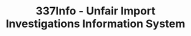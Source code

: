---
bigquery: https://console.cloud.google.com/bigquery?p=patents-public-data&d=usitc_investigations&page=dataset&project=sheets-management-319211
citation: US International Trade Commission 337Info Unfair Import Investigations Information
  System
contributors: US International Trade Comission
cost: None
description: US International Trade Commission 337Info Unfair Import Investigations
  Information System contains data on investigations done under Section 337. Section
  337 declares the infringement of certain statutory intellectual property rights
  and other forms of unfair competition in import trade to be unlawful practices.
  Most Section 337 investigations involve allegations of patent or registered trademark
  infringement.
documentation: FAQ and tutorial available on the site
last_edit: 04/05/2022, 13:32:26
location: https://pubapps2.usitc.gov/337external/
maintained_by: US International Trade Comission
schema_fields:
- ouiiParticipation
- finalDetNoViolation
- patentNumber
- markmanHearing
- publication_number
- scheduledStartDateEvidHear
- investigationTermDate
- internalRemand
- finalIdOnViolationDue
- endDateMarkmanHearing
- cafcAppeals
- dateOfPublicationFrNotice
- id
- targetDate
- scheduledEndDateEvidHear
- ouiiAttorney
- actualEndDateEvidHear
- finalIdOnViolationIssue
- htsNumbers
- trademarkNumbers
- currentStatus
- invUnfairAct
- startDateMarkmanHearing
- investigationType
- aljAssigned
- currentActiveALJ
- copyrightNumbers
- title
- teoIdIssueDate
- lastUpdated
- teoReliefGranted
- dateComplaintFiled
- reportingRequirements
- finalDetViolation
- dateCreated
- docketNo
- complainant
- teoProceedingInvolved
- issueDateOtherNonFinal
- respondent
- investigationNo
- patentNumbers
- gcAttorney
- actualStartDateEvidHear
- teoIdDueDate
shortname: unfair_import_investigations
tags:
- import
- legal
- trade
timeframe: 2008-2021 (prior to 2008 downloadable as a JSON file)
title: 337Info - Unfair Import Investigations Information System
uuid: 2721f5ec-e599-4890-9265-9706719fc71e
---